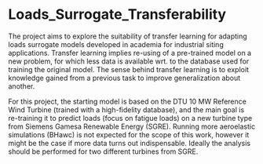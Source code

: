 # Loads_Surrogate_Transferability

The project aims to explore the suitability of transfer learning for adapting loads surrogate models 
developed in academia for industrial siting applications. Transfer learning implies re-using of a pre-trained model on a new problem, for which less data is available wrt. to the database used for training
the original model. The sense behind transfer learning is to exploit knowledge gained from a previous 
task to improve generalization about another.


For this project, the starting model is based on the DTU 10 MW Reference Wind Turbine (trained 
with a high-fidelity database), and the main goal is re-training it to predict loads (focus on fatigue 
loads) on a new turbine type from Siemens Gamesa Renewable Energy (SGRE). Running more 
aeroelastic simulations (BHawc) is not expected for the scope of this work, however it might be the 
case if more data turns out indispensable. Ideally the analysis should be performed for two different 
turbines from SGRE.
